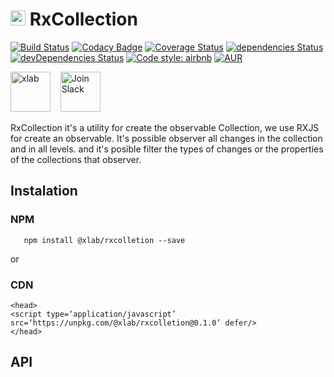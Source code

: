 # [<img src="https://avatars0.githubusercontent.com/u/37194013?s=400&u=692377e91a2dab11006abb01d0db33cdb211c9b8&v=4" alt="xlab"  height="24">](https://xlab.tech) RxCollection

[![Build Status](https://travis-ci.org/xlab-tech/RxCollection.svg?branch=master)](https://travis-ci.org/xlab-tech/RxCollection)
[![Codacy Badge](https://api.codacy.com/project/badge/Grade/fe06b87e1b6b4e279c8507c82d8ba73f)](https://www.codacy.com/project/xlab/RxCollection/dashboard?utm_source=github.com&amp;utm_medium=referral&amp;utm_content=xlab-tech/RxCollection&amp;utm_campaign=Badge_Grade_Dashboard)
[![Coverage Status](https://coveralls.io/repos/github/xlab-tech/RxCollection/badge.svg?branch=master)](https://coveralls.io/github/xlab-tech/RxCollection?branch=master)
[![dependencies Status](https://david-dm.org/xlab-tech/RxCollection/status.svg)](https://david-dm.org/xlab-tech/RxCollection)
[![devDependencies Status](https://david-dm.org/xlab-tech/RxCollection/dev-status.svg)](https://david-dm.org/xlab-tech/RxCollection?type=dev)
[![Code style: airbnb](https://img.shields.io/badge/code%20style-airbnb-blue.svg?style=flat-square)](https://github.com/airbnb/javascript)
[![AUR](https://img.shields.io/aur/license/yaourt.svg)](https://github.com/xlab-tech/RxCollection/blob/master/LICENSE)

[<img src="https://avatars0.githubusercontent.com/u/37194013?s=400&u=692377e91a2dab11006abb01d0db33cdb211c9b8&v=4" alt="xlab"  height="64">](https://xlab.tech)
&nbsp;&nbsp;
[<img src="https://cdn.icon-icons.com/icons2/923/PNG/512/slack_alt_icon-icons.com_72013.png" alt="Join Slack"  height="64">](https://join.slack.com/t/xlab-tech/shared_invite/enQtNDIwMzg1MTA2NjA5LTljZWNkZjliNjhhNTc4MTQ0OWVkNTAwMTE0NmU2YTllYTE5YzllZjM2NTQ1ZmNkMDRmMGI0NWE0NGRiZGIxNmE)

RxCollection it's a utility for create the observable Collection, we use RXJS for create an observable.
 It's possible observer all changes in the collection and in all levels. and it's posible filter the types of changes or the properties of the collections that observer.

## Instalation

### NPM
```
   npm install @xlab/rxcolletion --save
```

or

### CDN

```
<head>
<script type=‘application/javascript’ src=‘https://unpkg.com/@xlab/rxcolletion@0.1.0’ defer/>
</head>
```

## API
